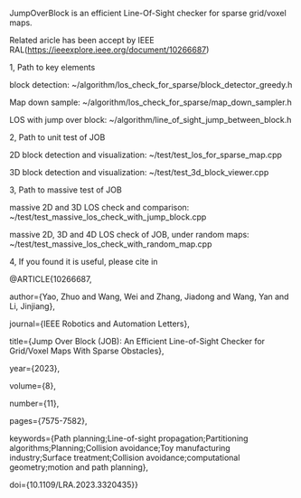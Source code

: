 JumpOverBlock is an efficient Line-Of-Sight checker for sparse grid/voxel maps.

Related aricle has been accept by IEEE RAL(https://ieeexplore.ieee.org/document/10266687)

1, Path to key elements

block detection: ~/algorithm/los_check_for_sparse/block_detector_greedy.h

Map down sample: ~/algorithm/los_check_for_sparse/map_down_sampler.h

LOS with jump over block: ~/algorithm/line_of_sight_jump_between_block.h

2, Path to unit test of JOB

2D block detection and visualization: ~/test/test_los_for_sparse_map.cpp

3D block detection and visualization: ~/test/test_3d_block_viewer.cpp 

3, Path to massive test of JOB

massive 2D and 3D LOS check and comparison: 
~/test/test_massive_los_check_with_jump_block.cpp

massive 2D, 3D and 4D LOS check of JOB, under random maps: 
~/test/test_massive_los_check_with_random_map.cpp

4, If you found it is useful, please cite in

@ARTICLE{10266687,

  author={Yao, Zhuo and Wang, Wei and Zhang, Jiadong and Wang, Yan and Li, Jinjiang},

  journal={IEEE Robotics and Automation Letters}, 

  title={Jump Over Block (JOB): An Efficient Line-of-Sight Checker for Grid/Voxel Maps With Sparse Obstacles}, 

  year={2023},

  volume={8},

  number={11},

  pages={7575-7582},

  keywords={Path planning;Line-of-sight propagation;Partitioning algorithms;Planning;Collision avoidance;Toy manufacturing industry;Surface treatment;Collision avoidance;computational geometry;motion and path planning},

  doi={10.1109/LRA.2023.3320435}}
